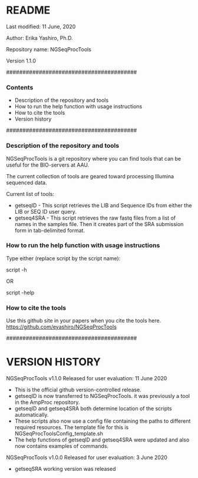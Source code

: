# README

Last modified: 11 June, 2020

Author: Erika Yashiro, Ph.D.

Repository name: NGSeqProcTools

Version 1.1.0

########################################
### Contents
   - Description of the repository and tools
   - How to run the help function with usage instructions
   - How to cite the tools 
   - Version history

########################################

### Description of the repository and tools

NGSeqProcTools is a git repository where you can find tools that can be useful for the BIO-servers at AAU.  

The current collection of tools are geared toward processing Illumina sequenced data.  

Current list of tools:  
  * getseqID   - This script retrieves the LIB and Sequence IDs from either the LIB or SEQ ID user query.
  * getseq4SRA - This script retrieves the raw fastq files from a list of names in the samples file. Then it creates part of the SRA submission form in tab-delimited format.  

### How to run the help function with usage instructions

Type either (replace script by the script name): 

script -h

OR

script -help

### How to cite the tools

Use this github site in your papers when you cite the tools here.  
https://github.com/eyashiro/NGSeqProcTools  


########################################

# VERSION HISTORY

NGSeqProcTools v1.1.0
Released for user evaluation:  11 June 2020
- This is the official github version-controlled release.
- getseqID is now transferred to NGSeqProcTools. it was previously a tool in the AmpProc repository.
- getseqID and getseq4SRA both determine location of the scripts automatically.
- These scripts also now use a config file containing the paths to different required resources. The template file for this is NGSeqProcToolsConfig_template.sh
- The help functions of getseqID and getseq4SRA were updated and also now contains examples of commands.


NGSeqProcTools v1.0.0
Released for user evaluation:  3 June 2020
- getseqSRA working version was released

